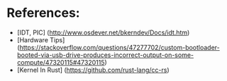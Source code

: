   # References:
- [IDT, PIC] (http://www.osdever.net/bkerndev/Docs/idt.htm)
- [Hardware Tips] (https://stackoverflow.com/questions/47277702/custom-bootloader-booted-via-usb-drive-produces-incorrect-output-on-some-compute/47320115#47320115)
- [Kernel In Rust] (https://github.com/rust-lang/cc-rs)
